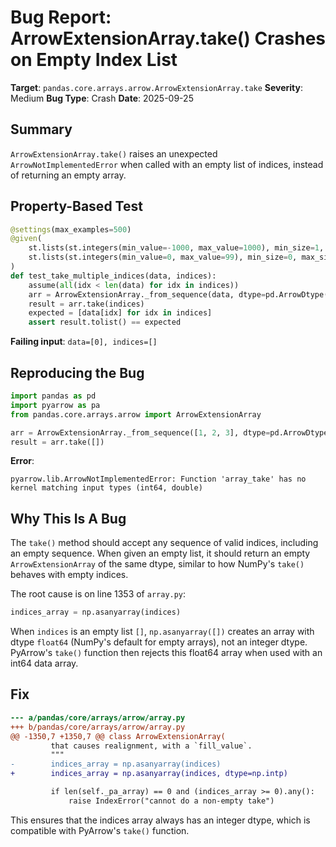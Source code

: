 # Bug Report: ArrowExtensionArray.take() Crashes on Empty Index List

**Target**: `pandas.core.arrays.arrow.ArrowExtensionArray.take`
**Severity**: Medium
**Bug Type**: Crash
**Date**: 2025-09-25

## Summary

`ArrowExtensionArray.take()` raises an unexpected `ArrowNotImplementedError` when called with an empty list of indices, instead of returning an empty array.

## Property-Based Test

```python
@settings(max_examples=500)
@given(
    st.lists(st.integers(min_value=-1000, max_value=1000), min_size=1, max_size=100),
    st.lists(st.integers(min_value=0, max_value=99), min_size=0, max_size=20)
)
def test_take_multiple_indices(data, indices):
    assume(all(idx < len(data) for idx in indices))
    arr = ArrowExtensionArray._from_sequence(data, dtype=pd.ArrowDtype(pa.int64()))
    result = arr.take(indices)
    expected = [data[idx] for idx in indices]
    assert result.tolist() == expected
```

**Failing input**: `data=[0], indices=[]`

## Reproducing the Bug

```python
import pandas as pd
import pyarrow as pa
from pandas.core.arrays.arrow import ArrowExtensionArray

arr = ArrowExtensionArray._from_sequence([1, 2, 3], dtype=pd.ArrowDtype(pa.int64()))
result = arr.take([])
```

**Error**:
```
pyarrow.lib.ArrowNotImplementedError: Function 'array_take' has no kernel matching input types (int64, double)
```

## Why This Is A Bug

The `take()` method should accept any sequence of valid indices, including an empty sequence. When given an empty list, it should return an empty `ArrowExtensionArray` of the same dtype, similar to how NumPy's `take()` behaves with empty indices.

The root cause is on line 1353 of `array.py`:
```python
indices_array = np.asanyarray(indices)
```

When `indices` is an empty list `[]`, `np.asanyarray([])` creates an array with dtype `float64` (NumPy's default for empty arrays), not an integer dtype. PyArrow's `take()` function then rejects this float64 array when used with an int64 data array.

## Fix

```diff
--- a/pandas/core/arrays/arrow/array.py
+++ b/pandas/core/arrays/arrow/array.py
@@ -1350,7 +1350,7 @@ class ArrowExtensionArray(
         that causes realignment, with a `fill_value`.
         """
-        indices_array = np.asanyarray(indices)
+        indices_array = np.asanyarray(indices, dtype=np.intp)

         if len(self._pa_array) == 0 and (indices_array >= 0).any():
             raise IndexError("cannot do a non-empty take")
```

This ensures that the indices array always has an integer dtype, which is compatible with PyArrow's `take()` function.